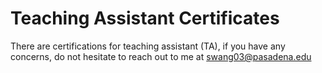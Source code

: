 # Teaching Assistant Certificates

There are certifications for teaching assistant (TA), if you have any concerns, do not hesitate to reach out to me at swang03@pasadena.edu
